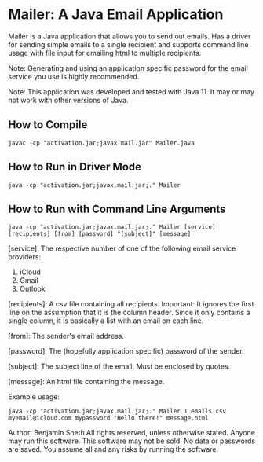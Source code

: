 
# Mailer: A Java Email Application

Mailer is a Java application that allows you to send out emails. Has a driver for sending simple emails to a
single recipient and supports command line usage with file input for emailing html to multiple recipients. 


Note: Generating and using an application specific password for the email service you use is highly recommended. 


Note: This application was developed and tested with Java 11. It may or may not work with other versions of Java. 
 

## How to Compile

	javac -cp "activation.jar;javax.mail.jar" Mailer.java


## How to Run in Driver Mode

	java -cp "activation.jar;javax.mail.jar;." Mailer 


## How to Run with Command Line Arguments

	java -cp "activation.jar;javax.mail.jar;." Mailer [service] [recipients] [from] [password] "[subject]" [message]


[service]: The respective number of one of the following email service providers:
1) iCloud
2) Gmail
3) Outlook

[recipients]: A csv file containing all recipients. Important: It ignores the first line on the assumption that it is the column header. 
Since it only contains a single column, it is basically a list with an email on each line.

[from]: The sender's email address.

[password]: The (hopefully application specific) password of the sender.

[subject]: The subject line of the email. Must be enclosed by quotes.

[message]: An html file containing the message.


Example usage:
	
	java -cp "activation.jar;javax.mail.jar;." Mailer 1 emails.csv myemail@icloud.com mypassword "Hello there!" message.html


Author: Benjamin Sheth
All rights reserved, unless otherwise stated. Anyone may run this software. This software may not be sold. 
No data or passwords are saved. You assume all and any risks by running the software. 

